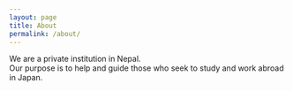 ```yaml
---
layout: page
title: About
permalink: /about/
---
```


<p>
We are a private institution in Nepal.
<br>
Our purpose is to help and guide those who seek to study and work abroad in Japan. <br>
</p>
